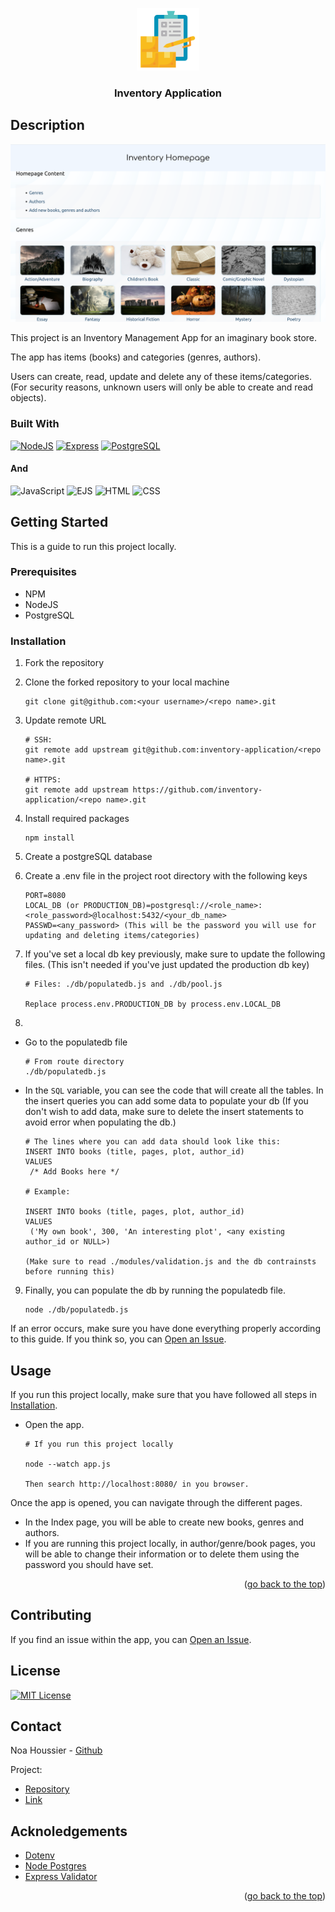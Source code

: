<a id="top"></a>

<div align="center">
    <a href="https://github.com/NestorNebula/inventory-application">
        <img src="./public/assets/icons/inventory.png" alt="Project Logo" width="100" height="100" />
    </a>
    
<h3>Inventory Application</h3>
</div>

## Description

![Inventory Application Screenshot](./public/assets/images/screenshot.png)

This project is an Inventory Management App for an imaginary book store.

The app has items (books) and categories (genres, authors).

Users can create, read, update and delete any of these items/categories. (For security reasons, unknown users will only be able to create and read objects).

### Built With

[![NodeJS](https://skillicons.dev/icons?i=nodejs&theme=light)](https://nodejs.org/)
[![Express](https://skillicons.dev/icons?i=express&theme=light)](https://expressjs.com/)
[![PostgreSQL](https://skillicons.dev/icons?i=postgresql&theme=light)](https://www.postgresql.org/)

#### And

![JavaScript](https://shields.io/badge/JavaScript-F7DF1E?logo=JavaScript&logoColor=white&style=for-the-badge)
![EJS](https://img.shields.io/badge/-EJS-B4CA65?style=for-the-badge&logo=ejs&logoColor=white)
![HTML](https://img.shields.io/badge/HTML-E34F26?style=for-the-badge&logo=html5&logoColor=white)
![CSS](https://img.shields.io/badge/CSS-1572B6?style=for-the-badge&logo=css3&logoColor=white)

## Getting Started

This is a guide to run this project locally.

### Prerequisites

- NPM
- NodeJS
- PostgreSQL

### Installation

<a id="installation"></a>

1. Fork the repository
2. Clone the forked repository to your local machine
   ```
   git clone git@github.com:<your username>/<repo name>.git
   ```
3. Update remote URL

   ```
   # SSH:
   git remote add upstream git@github.com:inventory-application/<repo name>.git

   # HTTPS:
   git remote add upstream https://github.com/inventory-application/<repo name>.git
   ```

4. Install required packages
   ```
   npm install
   ```
5. Create a postgreSQL database
6. Create a .env file in the project root directory with the following keys
   ```
   PORT=8080
   LOCAL_DB (or PRODUCTION_DB)=postgresql://<role_name>:<role_password>@localhost:5432/<your_db_name>
   PASSWD=<any_password> (This will be the password you will use for updating and deleting items/categories)
   ```
7. If you've set a local db key previously, make sure to update the following files. (This isn't needed if you've just updated the production db key)

   ```
   # Files: ./db/populatedb.js and ./db/pool.js

   Replace process.env.PRODUCTION_DB by process.env.LOCAL_DB
   ```

8.

- Go to the populatedb file
  ```
  # From route directory
  ./db/populatedb.js
  ```
- In the `SQL` variable, you can see the code that will create all the tables. In the insert queries you can add some data to populate your db (If you don't wish to add data, make sure to delete the insert statements to avoid error when populating the db.)

  ```
  # The lines where you can add data should look like this:
  INSERT INTO books (title, pages, plot, author_id)
  VALUES
   /* Add Books here */

  # Example:

  INSERT INTO books (title, pages, plot, author_id)
  VALUES
   ('My own book', 300, 'An interesting plot', <any existing author_id or NULL>)

  (Make sure to read ./modules/validation.js and the db contrainsts before running this)
  ```

9. Finally, you can populate the db by running the populatedb file.
   ```
   node ./db/populatedb.js
   ```

If an error occurs, make sure you have done everything properly according to this guide. If you think so, you can <a href="https://github.com/NestorNebula/inventory-application/issues">Open an Issue</a>.

## Usage

If you run this project locally, make sure that you have followed all steps in <a href="#installation">Installation</a>.

- Open the app.

  ```
  # If you run this project locally

  node --watch app.js

  Then search http://localhost:8080/ in you browser.
  ```

Once the app is opened, you can navigate through the different pages.

- In the Index page, you will be able to create new books, genres and authors.
- If you are running this project locally, in author/genre/book pages, you will be able to change their information or to delete them using the password you should have set.

<p align='right'>(<a href='#top'>go back to the top</a>)</p>

## Contributing

If you find an issue within the app, you can <a href="https://github.com/NestorNebula/inventory-application/issues">Open an Issue</a>.

## License

[![MIT License](https://img.shields.io/badge/License-MIT-darkcyan.svg?style=for-the-badge)](https://github.com/NestorNebula/inventory-application/blob/main/LICENSE)

## Contact

Noa Houssier - [Github](https://github.com/NestorNebula)

Project:

- [Repository](https://github.com/NestorNebula/inventory-application)
- [Link](https://inventory-application-2x7e.onrender.com)

## Acknoledgements

- [Dotenv](https://www.npmjs.com/package/dotenv)
- [Node Postgres](https://github.com/brianc/node-postgres)
- [Express Validator](https://express-validator.github.io/)

<p align='right'>(<a href='#top'>go back to the top</a>)</p>
